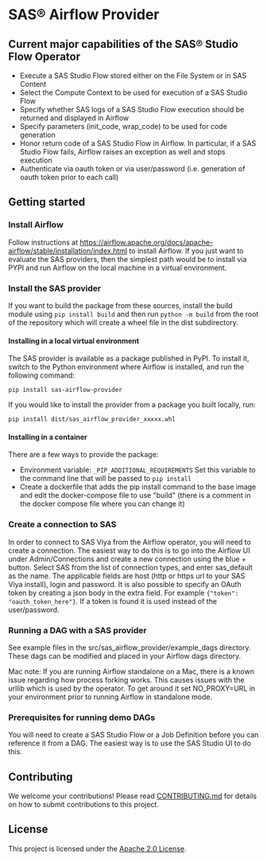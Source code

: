 # SAS&reg; Airflow Provider

## Current major capabilities of the SAS&reg; Studio Flow Operator

* Execute a SAS Studio Flow stored either on the File System or in SAS Content
* Select the Compute Context to be used for execution of a SAS Studio Flow
* Specify whether SAS logs of a SAS Studio Flow execution should be returned and displayed in Airflow
* Specify parameters (init_code, wrap_code) to be used for code generation
* Honor return code of a SAS Studio Flow in Airflow. In particular, if a SAS Studio Flow fails, Airflow raises an exception as well and stops execution
* Authenticate via oauth token or via user/password (i.e. generation of oauth token prior to each call)


## Getting started
### Install Airflow
Follow instructions at https://airflow.apache.org/docs/apache-airflow/stable/installation/index.html to install Airflow.
If you just want to evaluate the SAS providers, then the simplest path would be to install via PYPI and run Airflow on the local machine in a virtual environment. 

### Install the SAS provider
If you want to build the package from these sources, install the build module using `pip install build` and then run `python -m build` from the root of the repository which will create a wheel file in the dist subdirectory. 

#### Installing in a local virtual environment
The SAS provider is available as a package published in PyPI. To install it, switch to the Python environment where Airflow is installed, and run the following command:

`pip install sas-airflow-provider`

If you would like to install the provider from a package you built locally, run:

`pip install dist/sas_airflow_provider_xxxxx.whl`

#### Installing in a container
There are a few ways to provide the package:
- Environment variable: ```_PIP_ADDITIONAL_REQUIREMENTS``` Set this variable to the command line that will be passed to ```pip install```
- Create a dockerfile that adds the pip install command to the base image and edit the docker-compose file to use "build" (there is a comment in the docker compose file where you can change it)

### Create a connection to SAS
In order to connect to SAS Viya from the Airflow operator, you will need to create a connection. The easiest way to do this is to go into the Airflow UI under Admin/Connections and create a new connection using the blue + button. Select SAS from the list of connection types, and enter sas_default as the name. The applicable fields are host (http or https url to your SAS Viya install), login and password. It is also possible to specify an OAuth token by creating a json body in the extra field. For example `{"token": "oauth_token_here"}`. If a token is found it is used instead of the user/password.

### Running a DAG with a SAS provider
See example files in the src/sas_airflow_provider/example_dags directory. These dags can be modified and 
placed in your Airflow dags directory. 

Mac note: If you are running Airflow standalone on a Mac, there is a known issue regarding how process forking works.
This causes issues with the urllib which is used by the operator. To get around it set NO_PROXY=URL in your environment
prior to running Airflow in standalone mode.

### Prerequisites for running demo DAGs
You will need to create a SAS Studio Flow or a Job Definition before you can reference it from a DAG. The easiest way is to use the SAS Studio UI to do this.


## Contributing
We welcome your contributions! Please read [CONTRIBUTING.md](CONTRIBUTING.md) for
details on how to submit contributions to this project.

## License
This project is licensed under the [Apache 2.0 License](LICENSE).
